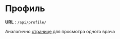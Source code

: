 #  Профиль

**URL** : `/api/profile/`

Аналогично [странице](Doctors/doctors_single.md) для просмотра одного врача
